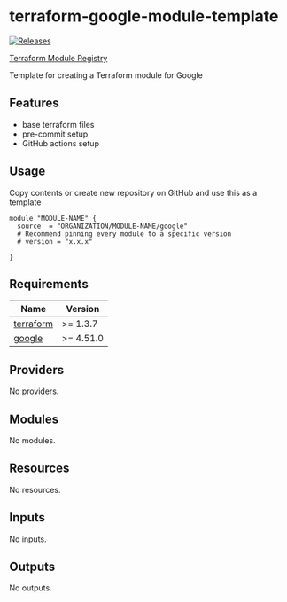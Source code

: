 # terraform-google-module-template

[![Releases](https://img.shields.io/github/v/release/notablehealth/terraform-google-module-template)](https://github.com/notablehealth/terraform-google-module-template/releases)

[Terraform Module Registry](https://registry.terraform.io/modules/notablehealth/module-template/google)

Template for creating a Terraform module for Google

## Features

- base terraform files
- pre-commit setup
- GitHub actions setup

## Usage

Copy contents or create new repository on GitHub and use this as a template

```hcl
module "MODULE-NAME" {
  source  = "ORGANIZATION/MODULE-NAME/google"
  # Recommend pinning every module to a specific version
  # version = "x.x.x"

}
```

<!-- BEGINNING OF PRE-COMMIT-TERRAFORM DOCS HOOK -->
## Requirements

| Name | Version |
|------|---------|
| <a name="requirement_terraform"></a> [terraform](#requirement\_terraform) | >= 1.3.7 |
| <a name="requirement_google"></a> [google](#requirement\_google) | >= 4.51.0 |

## Providers

No providers.

## Modules

No modules.

## Resources

No resources.

## Inputs

No inputs.

## Outputs

No outputs.
<!-- END OF PRE-COMMIT-TERRAFORM DOCS HOOK -->
